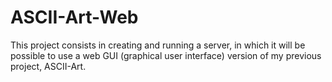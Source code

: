 # ASCII-Art-Web
This project consists in creating and running a server, in which it will be possible to use a web GUI (graphical user interface) version of my previous project, ASCII-Art.
